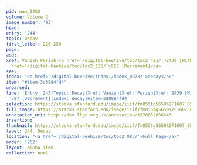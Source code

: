 ```yaml
---
pid: num_0263
volume: Volume 2
image_number: '93'
head: 
entry: '244'
topic: Decay
first_letter: 226-250
page: 
add: 
xref: Vanish|Perish|<a href='/digital-beehive/toc/toc2_421/'>2439 [Wither]</a>|<a
  href='/digital-beehive/toc/toc2_135/'>587 [Decrement]</a>
see: 
index: "<a href='/digital-beehive/index1/index_0978/'>decay</a>"
item: "#item-3d8984fd4"
unparsed: 
line: 'Entry: 245|Topic: Decay|Xref: Vanish|Xref: Perish|Xref: 2439 [Wither]|Xref:
  587 [Decrement]|Index: decay|#item-3d8984fd4'
selection: https://stacks.stanford.edu/image/iiif/fm855tg5659%2F1607_0560/316,4422,2996,626/full/0/default.jpg
full_image: https://stacks.stanford.edu/image/iiif/fm855tg5659%2F1607_0560/full/full/0/default.jpg
annotation_uri: http://dev.llgc.org.uk/annotation/1570652656643
insertion: 
thumbnail: https://stacks.stanford.edu/image/iiif/fm855tg5659%2F1607_0560/316,4422,600,180/250,/0/default.jpg
label: 244. Decay
location: "<a href='/digital-beehive/toc/toc2_083/'>Full Page</a>"
order: '262'
layout: alpha_item
collection: num1
---
```

